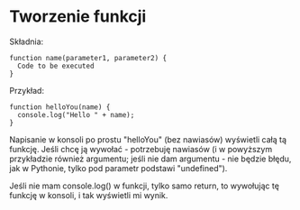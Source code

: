 # Tworzenie funkcji  
Składnia:  
```
function name(parameter1, parameter2) {
  Code to be executed
}
```  
Przykład:  
```
function helloYou(name) {
  console.log("Hello " + name);
}
```
Napisanie w konsoli po prostu "helloYou" (bez nawiasów) wyświetli całą tą funkcję. Jeśli chcę ją wywołać - potrzebuję nawiasów (i w powyższym przykładzie również argumentu; jeśli nie dam argumentu - nie będzie błędu, jak w Pythonie, tylko pod parametr podstawi "undefined").  
  
Jeśli nie mam console.log() w funkcji, tylko samo return, to wywołując tę funkcję w konsoli, i tak wyświetli mi wynik.  
